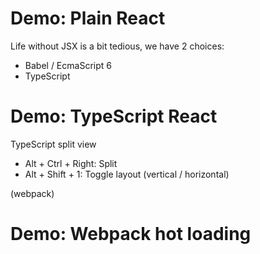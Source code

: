 



# Demo: Plain React


Life without JSX is a bit tedious, we have 2 choices:
- Babel / EcmaScript 6
- TypeScript


# Demo: TypeScript React

TypeScript split view
- Alt + Ctrl + Right: Split
- Alt + Shift + 1: Toggle layout (vertical / horizontal)



(webpack)


# Demo: Webpack hot loading

